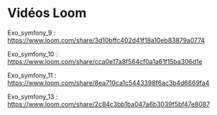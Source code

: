 # Vidéos Loom

Exo_symfony_9 : https://www.loom.com/share/3d10bffc402d41f18a10eb83879a0774

Exo_symfony_10 : https://www.loom.com/share/cca0e17a8f564cf0a1a61f15ba306d1e

Exo_symfony_11 : https://www.loom.com/share/8ea710ca1c5443398f6ac3b4d6669fa4

Exo_symfony_13 : https://www.loom.com/share/2c84c3bb1ba047a6b3039f5bf47e8087